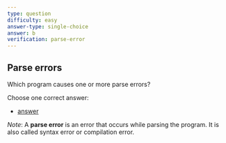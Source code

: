 ```yaml
---
type: question
difficulty: easy
answer-type: single-choice
answer: b
verification: parse-error
---
```


## Parse errors

Which program causes one or more parse errors?

Choose one correct answer:

- [answer](q-parse-error.txtar "evy:source")

_Note_: A **parse error** is an error that occurs while parsing the program. It is
also called syntax error or compilation error.
